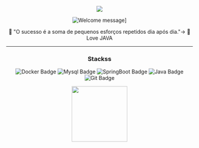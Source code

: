 <p align="center"> 
 
  <img src="https://profile-counter.glitch.me/Joaopedromach/count.svg" />
</p>
	
<div align="center">
	
<div align="center" width="fit-content">
	
![Welcome message](https://readme-typing-svg.herokuapp.com?color=e6dc2e&lines=Hi,+i'm+João+Machado+developer+Java.)]	


🎯 "O sucesso é a soma de pequenos esforços repetidos dia após dia."->
🤍 Love JAVA 
</h5>

<p align="center"> 
  
</p>

	
</div>

---


  
### Stackss


![Docker Badge](https://img.shields.io/badge/-Docker-24c6fc?style=for-the-badge&logo=Docker&logoColor=blue)
![Mysql Badge](https://img.shields.io/badge/-Postgres-fcc624?style=for-the-badge&logo=Postgres&logoColor=323330)
![SpringBoot Badge](https://img.shields.io/badge/-SpringBoot-03d19d?style=for-the-badge&logo=SpringBoot5&logoColor=green)
![Java Badge](https://img.shields.io/badge/-Java-1572B6?style=for-the-badge&logo=Java3&logoColor=white)
![Git Badge](https://img.shields.io/badge/-Git-F05032?style=for-the-badge&logo=git&logoColor=black)

<div align="center">
  <a href="https://github.com/Joaopedromach">
  <img height="150em" src="https://github-readme-stats.vercel.app/api/top-langs/?username=joaopedromach&layout=compact&langs_count=7&theme=dark"/>
 </a>
</div>



